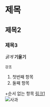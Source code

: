 # 제목
## 제목2
### 제목3

_굵게_ __기울기__

  `강조`
  
  1. 첫번째 항목
  2. 둘째 항목
  
  +순서 없는 항목
  [링크1](https://www.google.com)  
  ![사과](https://lh3.googleusercontent.com/proxy/SiE48wxzYzA-dS_b63dROBeeT7kwlDCd1MkgRFgHj6Fz-xhjmssLvlu-I5A2QFF4Mbwc-xsUoYWEZvfz9cAaJhAzA1g-X2uu8Rhxqlt1HDgDflQz)
  
  